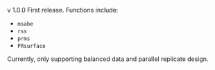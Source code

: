 v 1.0.0
First release. Functions include:

+ `msabe`
+ `rss`
+ `prms`
+ `PRsurface`

Currently, only supporting balanced data and parallel replicate design.